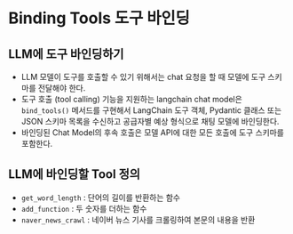 # Binding Tools 도구 바인딩

## LLM에 도구 바인딩하기

- LLM 모델이 도구를 호출할 수 있기 위해서는 chat 요청을 할 때 모델에 도구 스키마를 전달해야 한다.
- 도구 호출 (tool calling) 기능을 지원하는 langchain chat model은 `bind_tools()` 메서드를 구현해서 LangChain 도구 객체, Pydantic 클래스 또는 JSON 스키마 목록을 수신하고 공급자별 예상 형식으로 채팅 모델에 바인딩한다.
- 바인딩된 Chat Model의 후속 호출은 모델 API에 대한 모든 호출에 도구 스키마를 포함한다.

## LLM에 바인딩할 Tool 정의

- `get_word_length` : 단어의 길이를 반환하는 함수
- `add_function` : 두 숫자를 더하는 함수
- `naver_news_crawl` : 네이버 뉴스 기사를 크롤링하여 본문의 내용을 반환


